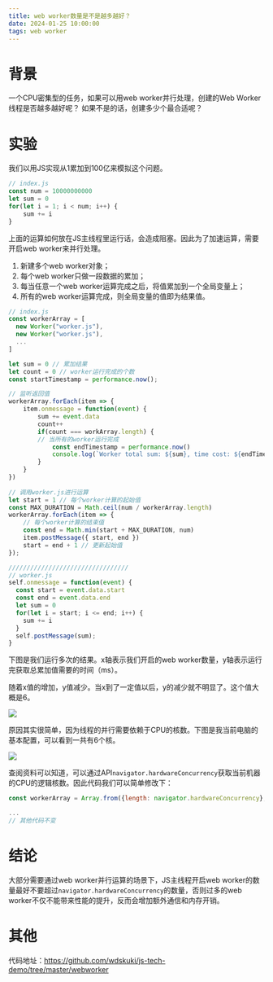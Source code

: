 ```yaml
---
title: web worker数量是不是越多越好？
date: 2024-01-25 10:00:00
tags: web worker
---
```


# 背景

一个CPU密集型的任务，如果可以用web worker并行处理，创建的Web Worker线程是否越多越好呢？
如果不是的话，创建多少个最合适呢？

# 实验

我们以用JS实现从1累加到100亿来模拟这个问题。

```js
// index.js
const num = 10000000000
let sum = 0
for(let i = 1; i < num; i++) {
    sum += i
}
```

上面的运算如何放在JS主线程里运行话，会造成阻塞。因此为了加速运算，需要开启web worker来并行处理。

1.  新建多个web worker对象；
2.  每个web worker只做一段数据的累加；
3.  每当任意一个web worker运算完成之后，将值累加到一个全局变量上；
4.  所有的web worker运算完成，则全局变量的值即为结果值。

```js
// index.js
const workerArray = [
  new Worker("worker.js"), 
  new Worker("worker.js"), 
  ...
]

let sum = 0 // 累加结果
let count = 0 // worker运行完成的个数
const startTimestamp = performance.now();

// 监听返回值
workerArray.forEach(item => {
    item.onmessage = function(event) {
        sum += event.data
        count++
        if(count === workArray.length) {
        // 当所有的worker运行完成
            const endTimestamp = performance.now()
            console.log(`Worker total sum: ${sum}, time cost: ${endTimestamp - startTimestamp}`)
        }
    }
})
 
// 调用worker.js进行运算
let start = 1 // 每个worker计算的起始值
const MAX_DURATION = Math.ceil(num / workerArray.length)
workerArray.forEach(item => {
    // 每个worker计算的结束值
    const end = Math.min(start + MAX_DURATION, num)
    item.postMessage({ start, end })
    start = end + 1 // 更新起始值
}); 

/////////////////////////////////
// worker.js
self.onmessage = function(event) {
  const start = event.data.start
  const end = event.data.end
  let sum = 0
  for(let i = start; i <= end; i++) {
    sum += i
  }
  self.postMessage(sum);
}

```

下图是我们运行多次的结果。x轴表示我们开启的web worker数量，y轴表示运行完获取总累加值需要的时间（ms）。

随着x值的增加，y值减少。当x到了一定值以后，y的减少就不明显了。这个值大概是6。

![](https://dsweiblog.oss-cn-shanghai.aliyuncs.com/technote/SCR-20240125-kvf.png)

原因其实很简单，因为线程的并行需要依赖于CPU的核数。下图是我当前电脑的基本配置，可以看到一共有6个核。

![](https://dsweiblog.oss-cn-shanghai.aliyuncs.com/technote/SCR-20240125-p89.png)

查阅资料可以知道，可以通过API`navigator.hardwareConcurrency`获取当前机器的CPU的逻辑核数。因此代码我们可以简单修改下：

```js
const workerArray = Array.from({length: navigator.hardwareConcurrency}, () => new Worker('./worker.js'))

...
// 其他代码不变
```

# 结论

大部分需要通过web worker并行运算的场景下，JS主线程开启web worker的数量最好不要超过`navigator.hardwareConcurrency`的数量，否则过多的web worker不仅不能带来性能的提升，反而会增加额外通信和内存开销。

# 其他

代码地址：<https://github.com/wdskuki/js-tech-demo/tree/master/webworker>
